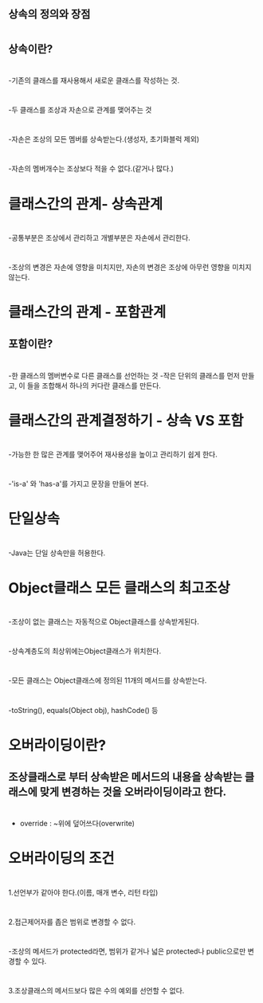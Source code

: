 ##  상속의 정의와 장점
#  
##  상속이란?
#   
-기존의 클래스를 재사용해서 새로운 클래스를 작성하는 것.
#     
-두 클래스를 조상과 자손으로 관계를 맺어주는 것
#   
-자손은 조상의 모든 멤버를 상속받는다.(생성자, 초기화블럭 제외)
#  
-자손의 멤버개수는 조상보다 적을 수 없다.(같거나 많다.)
#  
#  
#  클래스간의 관계- 상속관계
#  
-공통부분은 조상에서 관리하고 개별부분은 자손에서 관리한다.
#  
-조상의 변경은 자손에 영향을 미치지만, 자손의 변경은 조상에 아무런 영향을 미치지 않는다.
#  
#  
#  클래스간의 관계 - 포함관계
## 포함이란?
#  
-한 클래스의 멤버변수로 다른 클래스를 선언하는 것
-작은 단위의 클래스를 먼저 만들고, 이 들을 조합해서 하나의 커다란 클래스를 만든다.
#  
#  
#  클래스간의 관계결정하기 - 상속 VS 포함
#  
-가능한 한 많은 관계를 맺어주어 재사용성을 높이고 관리하기 쉽게 한다.
#  
-'is-a' 와 'has-a'를 가지고 문장을 만들어 본다.
#  
#  
#  단일상속
#  
-Java는 단일 상속만을 허용한다.
#  
#  
# Object클래스 모든 클래스의 최고조상
#  
-조상이 없는 클래스는 자동적으로 Object클래스를 상속받게된다.
#  
-상속계층도의 최상위에는Object클래스가 위치한다.
#  
-모든 클래스는 Object클래스에 정의된 11개의 메서드를 상속받는다.
#  
-toString(), equals(Object obj), hashCode() 등
#  
#  
#  오버라이딩이란?
##  조상클래스로 부터 상속받은 메서드의 내용을 상속받는 클래스에 맞게 변경하는 것을 오버라이딩이라고 한다.
#  
- override : ~위에 덮어쓰다(overwrite)
#  
# 오버라이딩의 조건
#  
1.선언부가 같아야 한다.(이름, 매개 변수, 리턴 타입)
#  
2.접근제어자를 좁은 범위로 변경할 수 없다.
#  
-조상의 메서드가 protected라면, 범위가 같거나 넓은 protected나 public으로만 변경할 수 있다.
#  
3.조상클래스의 메서드보다 많은 수의 예외를 선언할 수 없다.
#  

